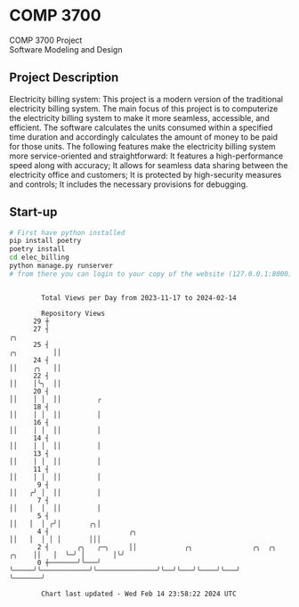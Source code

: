 # COMP 3700
COMP 3700 Project  
Software Modeling and Design
## Project Description
Electricity billing system: This project is a modern version of the traditional electricity billing system. The main focus of this project is to computerize the electricity billing system to make it more seamless, accessible, and efficient. The software calculates the units consumed within a specified time duration and accordingly calculates the amount of money to be paid for those units. The following features make the electricity billing system more service-oriented and straightforward: It features a high-performance speed along with accuracy; It allows for seamless data sharing between the electricity office and customers; It is protected by high-security measures and controls; It includes the necessary provisions for debugging.

## Start-up
```bash
# First have python installed
pip install poetry
poetry install
cd elec_billing
python manage.py runserver
# from there you can login to your copy of the website (127.0.0.1:8000), default creds are admin/admin
```

```

        Total Views per Day from 2023-11-17 to 2024-02-14

        Repository Views
      29 ┼
      27 ┤                                                                             ╭╮
      25 ┤                                                                  ╭╮         ││
      24 ┤                                                                  ││    ╭╮   ││
      22 ┤                                                                  ││    │╰╮  ││
      20 ┤                                                                  ││    │ │  ││         ╭
      18 ┤                                                                  ││    │ │  ││         │
      16 ┤                                                                  ││    │ │  ││         │
      14 ┤                                                                  ││    │ │  ││         │
      13 ┤                                                                  ││    │ │  ││         │
      11 ┤                                                                  ││    │ │  ││         │
       9 ┤                                                                  ││   ╭╯ │  ││         │
       7 ┤                                                                  ││   │  │  ││         │
       5 ┤                                                                  ││   │  │ ╭╯│       ╭╮│
       4 ┤                    ╭╮                                            ││   │  │ │ │       │││
       2 ┤       ╭╮   ╭─╮     ││            ╭╮               ╭╮  ╭╮   ╭╮    ││   │  ╰─╯ │       │╰╯
       0 ┼───────╯╰───╯ ╰─────╯╰────────────╯╰───────────────╯╰──╯╰───╯╰────╯╰───╯      ╰───────╯

        Chart last updated - Wed Feb 14 23:58:22 2024 UTC
        
```
